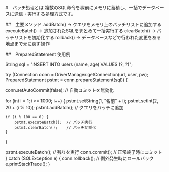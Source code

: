 #　バッチ処理とは
複数のSQL命令を事前にメモリに蓄積し、一括でデータベースに送信・実行する処理方式です。

##　主要メソッド
addBatch() → クエリをメモリ上のバッチリストに追加する
executeBatch() → 追加されたSQLをまとめて一括実行する
clearBatch() → バッチリストを初期化する
rollback() → データベースなどで行われた変更をある地点まで元に戻す操作

##　PreparedStatement 使用例

String sql = "INSERT INTO users (name, age) VALUES (?, ?)";

try (Connection conn = DriverManager.getConnection(url, user, pw);
PreparedStatement pstmt = conn.prepareStatement(sql)) {

conn.setAutoCommit(false);  // 自動コミットを無効化

for (int i = 1; i <= 1000; i++) {
    pstmt.setString(1, "名前" + i);
    pstmt.setInt(2, 20 + (i % 10));
    pstmt.addBatch();  // クエリをバッチに追加

    if (i % 100 == 0) {
        pstmt.executeBatch();  // バッチ実行
        pstmt.clearBatch();    // バッチ初期化
    }
}

pstmt.executeBatch();  // 残りを実行
conn.commit();         // 正常終了時にコミット
} catch (SQLException e) {
conn.rollback(); // 例外発生時にロールバック   
e.printStackTrace();
}
